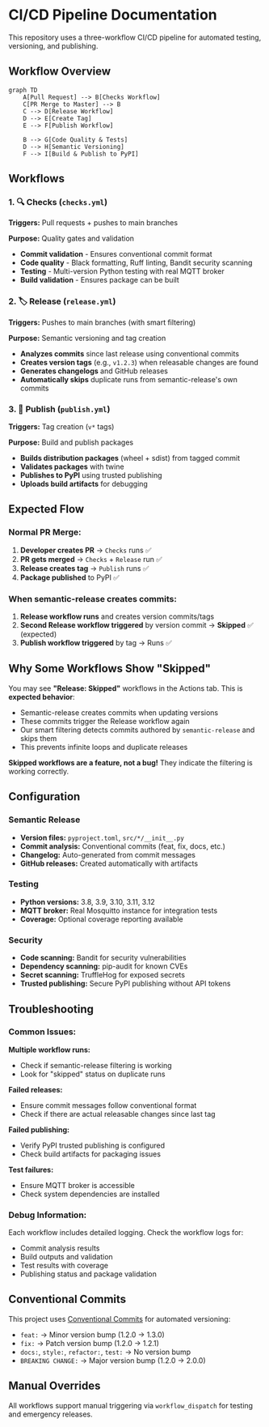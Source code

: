 # CI/CD Pipeline Documentation

This repository uses a three-workflow CI/CD pipeline for automated testing, versioning, and publishing.

## Workflow Overview

```mermaid
graph TD
    A[Pull Request] --> B[Checks Workflow]
    C[PR Merge to Master] --> B
    C --> D[Release Workflow]
    D --> E[Create Tag]
    E --> F[Publish Workflow]

    B --> G[Code Quality & Tests]
    D --> H[Semantic Versioning]
    F --> I[Build & Publish to PyPI]
```

## Workflows

### 1. 🔍 **Checks** (`checks.yml`)
**Triggers:** Pull requests + pushes to main branches

**Purpose:** Quality gates and validation
- **Commit validation** - Ensures conventional commit format
- **Code quality** - Black formatting, Ruff linting, Bandit security scanning
- **Testing** - Multi-version Python testing with real MQTT broker
- **Build validation** - Ensures package can be built

### 2. 🏷️ **Release** (`release.yml`)
**Triggers:** Pushes to main branches (with smart filtering)

**Purpose:** Semantic versioning and tag creation
- **Analyzes commits** since last release using conventional commits
- **Creates version tags** (e.g., `v1.2.3`) when releasable changes are found
- **Generates changelogs** and GitHub releases
- **Automatically skips** duplicate runs from semantic-release's own commits

### 3. 🚀 **Publish** (`publish.yml`)
**Triggers:** Tag creation (`v*` tags)

**Purpose:** Build and publish packages
- **Builds distribution packages** (wheel + sdist) from tagged commit
- **Validates packages** with twine
- **Publishes to PyPI** using trusted publishing
- **Uploads build artifacts** for debugging

## Expected Flow

### Normal PR Merge:
1. **Developer creates PR** → `Checks` runs ✅
2. **PR gets merged** → `Checks` + `Release` run ✅
3. **Release creates tag** → `Publish` runs ✅
4. **Package published** to PyPI ✅

### When semantic-release creates commits:
1. **Release workflow runs** and creates version commits/tags
2. **Second Release workflow triggered** by version commit → **Skipped** ✅ (expected)
3. **Publish workflow triggered** by tag → Runs ✅

## Why Some Workflows Show "Skipped"

You may see **"Release: Skipped"** workflows in the Actions tab. This is **expected behavior**:

- Semantic-release creates commits when updating versions
- These commits trigger the Release workflow again
- Our smart filtering detects commits authored by `semantic-release` and skips them
- This prevents infinite loops and duplicate releases

**Skipped workflows are a feature, not a bug!** They indicate the filtering is working correctly.

## Configuration

### Semantic Release
- **Version files:** `pyproject.toml`, `src/*/__init__.py`
- **Commit analysis:** Conventional commits (feat, fix, docs, etc.)
- **Changelog:** Auto-generated from commit messages
- **GitHub releases:** Created automatically with artifacts

### Testing
- **Python versions:** 3.8, 3.9, 3.10, 3.11, 3.12
- **MQTT broker:** Real Mosquitto instance for integration tests
- **Coverage:** Optional coverage reporting available

### Security
- **Code scanning:** Bandit for security vulnerabilities
- **Dependency scanning:** pip-audit for known CVEs
- **Secret scanning:** TruffleHog for exposed secrets
- **Trusted publishing:** Secure PyPI publishing without API tokens

## Troubleshooting

### Common Issues:

**Multiple workflow runs:**
- Check if semantic-release filtering is working
- Look for "skipped" status on duplicate runs

**Failed releases:**
- Ensure commit messages follow conventional format
- Check if there are actual releasable changes since last tag

**Failed publishing:**
- Verify PyPI trusted publishing is configured
- Check build artifacts for packaging issues

**Test failures:**
- Ensure MQTT broker is accessible
- Check system dependencies are installed

### Debug Information:

Each workflow includes detailed logging. Check the workflow logs for:
- Commit analysis results
- Build outputs and validation
- Test results with coverage
- Publishing status and package validation

## Conventional Commits

This project uses [Conventional Commits](https://www.conventionalcommits.org/) for automated versioning:

- `feat:` → Minor version bump (1.2.0 → 1.3.0)
- `fix:` → Patch version bump (1.2.0 → 1.2.1)
- `docs:`, `style:`, `refactor:`, `test:` → No version bump
- `BREAKING CHANGE:` → Major version bump (1.2.0 → 2.0.0)

## Manual Overrides

All workflows support manual triggering via `workflow_dispatch` for testing and emergency releases.
